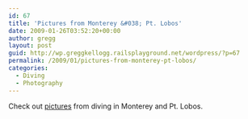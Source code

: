 ```yaml
---
id: 67
title: 'Pictures from Monterey &#038; Pt. Lobos'
date: 2009-01-26T03:52:20+00:00
author: gregg
layout: post
guid: http://wp.greggkellogg.railsplayground.net/wordpress/?p=67
permalink: /2009/01/pictures-from-monterey-pt-lobos/
categories:
  - Diving
  - Photography
---
```

Check out [pictures](http://greggkellogg.net/galleries/Monterey%20January%202009/index.html) from diving in Monterey and Pt. Lobos.